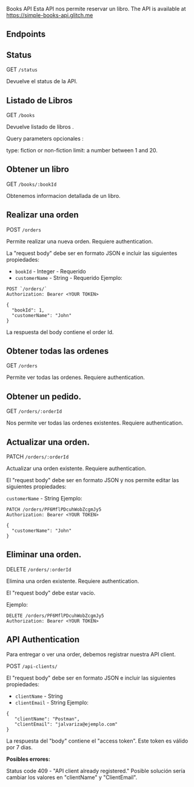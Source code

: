 Books API
Esta API nos permite reservar un libro.
The API is available at https://simple-books-api.glitch.me

## Endpoints ##

## Status ##
GET `/status`

Devuelve el status de la API.

## Listado de Libros ## 
GET `/books`

Devuelve listado de libros .

Query parameters opcionales :

type: fiction or non-fiction
limit: a number between 1 and 20.

## Obtener un libro ##
GET `/books/:bookId`

Obtenemos informacion detallada de un libro.

## Realizar una orden ##
POST `/orders`

Permite realizar una nueva orden. Requiere authentication.

La "request body" debe ser en formato JSON e incluir las siguientes propiedades:

- `bookId` - Integer - Requerido
- `customerName` - String - Requerido
Ejemplo:
```
POST `/orders/`
Authorization: Bearer <YOUR TOKEN>

{
  "bookId": 1,
  "customerName": "John"
}
```
La respuesta del body contiene el order Id.

## Obtener todas las ordenes ##
GET `/orders`

Permite ver todas las ordenes. Requiere authentication.

## Obtener un pedido. ##
GET `/orders/:orderId`

Nos permite ver todas las ordenes existentes. Requiere authentication.

## Actualizar una orden. ##
PATCH `/orders/:orderId`

Actualizar una orden existente. Requiere authentication.

El "request body" debe ser en formato JSON y nos permite editar las siguientes propiedades:

`customerName` - String
Ejemplo:
```
PATCH /orders/PF6MflPDcuhWobZcgmJy5
Authorization: Bearer <YOUR TOKEN>

{
  "customerName": "John"
}
```

## Eliminar una orden. ##
DELETE `/orders/:orderId`

Elimina una orden existente. Requiere authentication.

El "request body" debe estar vacío.

Ejemplo:
```
DELETE /orders/PF6MflPDcuhWobZcgmJy5
Authorization: Bearer <YOUR TOKEN>
```

## API Authentication ##
Para entregar o ver una order, debemos registrar nuestra API client.

POST `/api-clients/`

El "request body" debe ser en formato JSON e incluir las siguientes propiedades:

- `clientName` - String
- `clientEmail` - String
Ejemplo:
```
{
   "clientName": "Postman",
   "clientEmail": "jalvariza@ejemplo.com"
}
```
La respuesta del "body" contiene el "access token". Este token es válido por 7 dias.

**Posibles errores:**

Status code 409 - "API client already registered." Posible solución sería cambiar los valores en "clientName" y "ClientEmail".
